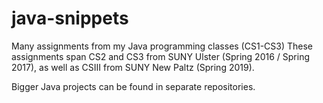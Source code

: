 # java-snippets
Many assignments from my Java programming classes (CS1-CS3)
These assignments span CS2 and CS3 from SUNY Ulster (Spring 2016 / Spring 2017), as well as CSIII from SUNY New Paltz (Spring 2019).

Bigger Java projects can be found in separate repositories.
